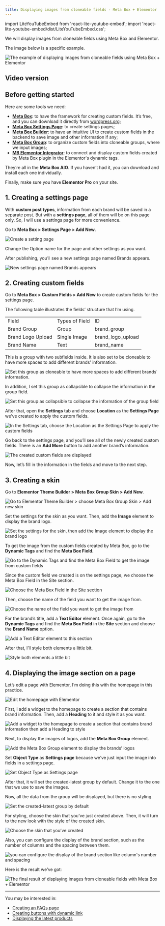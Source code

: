 ```yaml
---
title: Displaying images from cloneable fields - Meta Box + Elementor
---
```


import LiteYouTubeEmbed from 'react-lite-youtube-embed';
import 'react-lite-youtube-embed/dist/LiteYouTubeEmbed.css';

We will display images from cloneable fields using Meta Box and Elementor.

The image below is a specific example.

![The example of displaying images from cloneable fields using Meta Box + Elementor](https://i.imgur.com/x5JABan.png)

## Video version

<LiteYouTubeEmbed id='yqRud-APqgQ' />

## Before getting started

Here are some tools we need:

* **[Meta Box](https://metabox.io)**: to have the framework for creating custom fields. It’s free, and you can download it directly from [wordpress.org](https://wordpress.org/plugins/mb-custom-post-type/);
* **[Meta Box Settings Page](https://metabox.io/plugins/mb-settings-page/)**: to create settings pages;
* **[Meta Box Builder](https://metabox.io/plugins/meta-box-builder/)**: to have an intuitive UI to create custom fields in the backend to save image and other information if any;
* **[Meta Box Group](https://metabox.io/plugins/meta-box-group/)**: to organize custom fields into cloneable groups, where we input images;
* **[MB Elementor Integrator](https://metabox.io/plugins/mb-elementor-integrator/)**: to connect and display custom fields created by Meta Box plugin in the Elementor's dynamic tags.

They’re all in the **Meta Box AIO**. If you haven’t had it, you can download and install each one individually.

Finally, make sure you have **Elementor Pro** on your site.

## 1. Creating a settings page

With **custom post types**, information from each brand will be saved in a separate post. But with a **settings page**, all of them will be on this page only. So, I will use a settings page for more convenience.

Go to **Meta Box > Settings Page > Add New**.

![Create a setting page](https://i.imgur.com/upCEEWJ.png)

Change the Option name for the page and other settings as you want.

After publishing, you’ll see a new settings page named Brands appears.

![New settings page named Brands appears](https://i.imgur.com/0etweZJ.png)

## 2. Creating custom fields

Go to **Meta Box > Custom Fields > Add New** to create custom fields for the settings page.

The following table illustrates the fields’ structure that I’m using.

<table>
<tbody>
<tr>
<td>Field</td>
<td>Types of Field</td>
<td>ID</td>
</tr>
<tr>
<td>Brand Group</td>
<td>Group</td>
<td>brand_group</td>
</tr>
<tr>
<td>Brand Logo Upload</td>
<td>Single Image</td>
<td>brand_logo_upload</td>
</tr>
<tr>
<td>Brand Name</td>
<td>Text</td>
<td>brand_name</td>
</tr>
</tbody>
</table>


This is a group with two subfields inside. It is also set to be cloneable to have more spaces to add different brands' information.

![Set this group as cloneable to have more spaces to add different brands' information.](https://i.imgur.com/nI7og1l.png)

In addition, I set this group as collapsible to collapse the information in the group field.

![Set this group as collapsible to collapse the information of the group field](https://i.imgur.com/ZCXl2yG.png)

After that, open the **Settings** tab and choose **Location** as the **Settings Page** we’ve created to apply the custom fields.

![In the Settings tab, choose the Location as the Settings Page to apply the custom fields](https://i.imgur.com/aH7KIOK.png)

Go back to the settings page, and you’ll see all of the newly created custom fields. There is an **Add More** button to add another brand’s information.

![The created custom fields are displayed](https://i.imgur.com/EsuyCSx.gif)

Now, let’s fill in the information in the fields and move to the next step.

## 3. Creating a skin

Go to **Elementor Theme Builder > Meta Box Group Skin > Add New**.

![Go to Elementor Theme Builder > choose Meta Box Group Skin > Add new skin](https://i.imgur.com/0FTgqlB.png)

Set the settings for the skin as you want. Then, add the **Image** element to display the brand logo.

![Set the settings for the skin, then add the Image element to display the brand logo](https://i.imgur.com/5Yp7q8R.png)

To get the image from the custom fields created by Meta Box, go to the **Dynamic Tags** and find the **Meta Box Field**.

![Go to the Dynamic Tags and find the Meta Box Field to get the image from custom fields](https://i.imgur.com/mHUQTcn.png)

Since the custom field we created is on the settings page, we choose the Meta Box Field in the Site section.

![Choose the Meta Box Field in the Site section](https://i.imgur.com/VEkOwof.png)

Then, choose the name of the field you want to get the image from.

![Choose the name of the field you want to get the image from](https://i.imgur.com/85HlkAI.png)

For the brand’s title, add a **Text Editor** element. Once again, go to the **Dynamic Tags** and find the **Meta Box Field** in the **Site** section and choose the **Brand Name** option.

![Add a Text Editor element to this section](https://i.imgur.com/uOd8XDu.png)

After that, I’ll style both elements a little bit.

![Style both elements a little bit](https://i.imgur.com/Ma9aEXQ.gif)

## 4. Displaying the image section on a page

Let’s edit a page with Elementor, I’m doing this with the homepage in this practice.

![Edit the homepage with Elementor](https://i.imgur.com/WOgXtDs.png)

First, I add a widget to the homepage to create a section that contains brand information. Then, add a **Heading** to it and style it as you want.

![Add a widget to the homepage to create a section that contains brand information then add a Heading to style](https://i.imgur.com/yExxtLm.gif)

Next, to display the images of logos, add the **Meta Box Group** element.

![Add the Meta Box Group element to display the brands’ logos](https://i.imgur.com/xfEddmE.png)

Set **Object Type** as **Settings page** because we’ve just input the image into fields in a settings page.

![Set Object Type as Settings page](https://i.imgur.com/TjAZfjH.png)

After that, it will set the created-latest group by default. Change it to the one that we use to save the images.

Now, all the data from the group will be displayed, but there is no styling.

![Set the created-latest group by default](https://i.imgur.com/Zph2nOn.png)

For styling, choose the skin that you’ve just created above. Then, it will turn to the new look with the style of the created skin.

![Choose the skin that you’ve created](https://i.imgur.com/wLnjmcV.png)

Also, you can configure the display of the brand section, such as the number of columns and the spacing between them.

![you can configure the display of the brand section like column's number and spacing](https://i.imgur.com/EZF6ASW.png)

Here is the result we’ve got:

![The final result of displaying images from cloneable fields with Meta Box + Elementor](https://i.imgur.com/x5JABan.png)

------
You may be interested in: 

* [Creating an FAQs page](https://docs.metabox.io/tutorials/create-faqs-page-meta-box-elementor/)
* [Creating buttons with dynamic link](https://docs.metabox.io/tutorials/create-buttons-dynamic-links/)
* [Displaying the latest products](https://docs.metabox.io/tutorials/display-latest-product-meta-box-elementor/)

